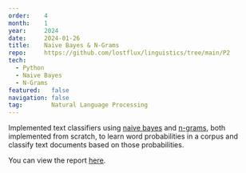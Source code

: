 ```yaml
---
order:    4
month:    1
year:     2024
date:     2024-01-26
title:    Naive Bayes & N-Grams
repo:     https://github.com/lostflux/linguistics/tree/main/P2
tech:
  - Python
  - Naive Bayes
  - N-Grams
featured:   false
navigation: false
tag:        Natural Language Processing
---
```


Implemented text classifiers using [naive bayes][naive-bayes]
and [n-grams][n-grams],
both implemented from scratch, to learn word probabilities in a
corpus and classify text documents based on those probabilities.

You can view the report [here][report].

[naive-bayes]:  https://en.wikipedia.org/wiki/Naive_Bayes_classifier
[n-grams]:      https://en.wikipedia.org/wiki/N-gram
[report]:       https://github.com/lostflux/linguistics/blob/main/P2/report/report.pdf
